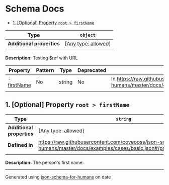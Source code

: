 # Schema Docs

- [1. [Optional] Property `root > firstName`](#firstName)

| Type                      | `object`                                                                  |
| ------------------------- | ------------------------------------------------------------------------- |
| **Additional properties** | [[Any type: allowed]](# "Additional Properties of any type are allowed.") |
|                           |                                                                           |

**Description:** Testing $ref with URL

| Property                   | Pattern | Type   | Deprecated | Definition                                                                                                                       | Title/Description        |
| -------------------------- | ------- | ------ | ---------- | -------------------------------------------------------------------------------------------------------------------------------- | ------------------------ |
| - [firstName](#firstName ) | No      | string | No         | In https://raw.githubusercontent.com/coveooss/json-schema-for-humans/master/docs/examples/cases/basic.json#/properties/firstName | The person's first name. |
|                            |         |        |            |                                                                                                                                  |                          |

## <a name="firstName"></a>1. [Optional] Property `root > firstName`

| Type                      | `string`                                                                                                                      |
| ------------------------- | ----------------------------------------------------------------------------------------------------------------------------- |
| **Additional properties** | [[Any type: allowed]](# "Additional Properties of any type are allowed.")                                                     |
| **Defined in**            | https://raw.githubusercontent.com/coveooss/json-schema-for-humans/master/docs/examples/cases/basic.json#/properties/firstName |
|                           |                                                                                                                               |

**Description:** The person's first name.

----------------------------------------------------------------------------------------------------------------------------
Generated using [json-schema-for-humans](https://github.com/coveooss/json-schema-for-humans) on date